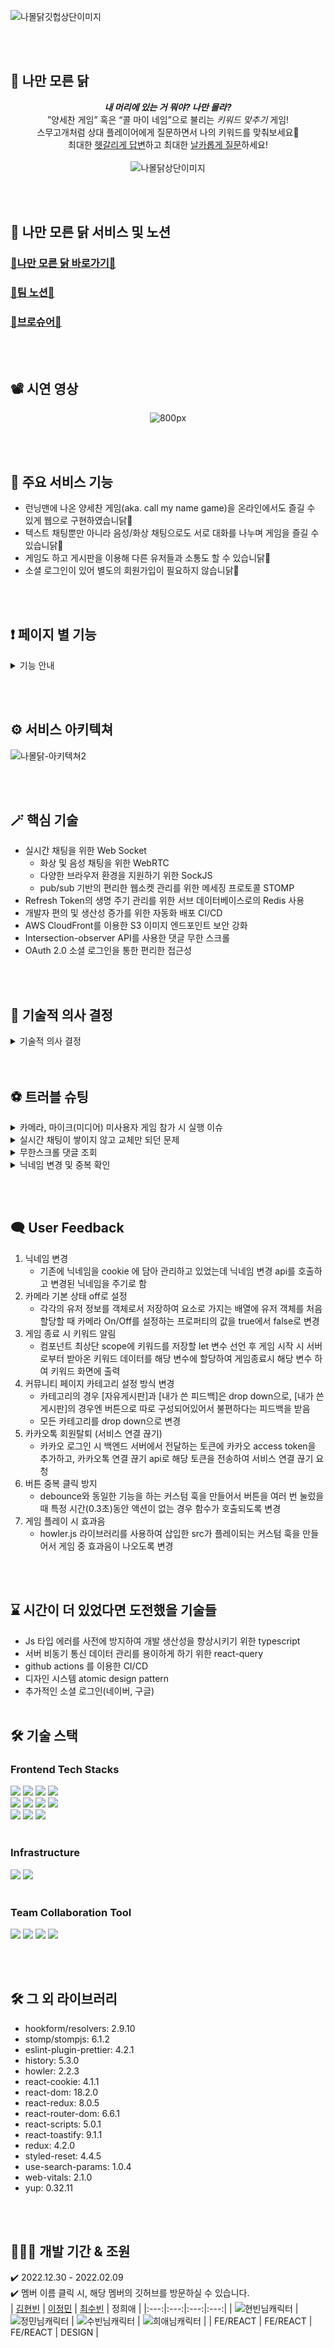 ![나몰닭깃헙상단이미지](https://user-images.githubusercontent.com/117756400/216939133-6d703bcf-80ce-4939-ada5-a583af07185e.jpg)

<br /> <br />

## 🐔 나만 모른 닭
<div align=center>

***내 머리에 있는 거 뭐야? 나만 몰라?***  
”양세찬 게임” 혹은 “콜 마이 네임”으로 불리는 *키워드 맞추기* 게임!  
스무고개처럼 상대 플레이어에게 질문하면서 나의 키워드를 맞춰보세요🐤  
최대한 <u>헷갈리게 답변</u>하고 최대한 <u>날카롭게 질문</u>하세요!  
<br />
![나몰닭상단이미지](https://user-images.githubusercontent.com/117756400/216971099-fff770a8-8462-4ad0-91f1-64463703bf5f.png)  
</div>

<br /> <br />

## 🔗 나만 모른 닭 서비스 및 노션
### [🐔나만 모른 닭 바로가기🐔](https://namoldak.com)
### [🐔팀 노션🐔](https://www.notion.so/ad96dfad0856455c922e9d0f756a7f60)
### [🐔브로슈어🐔](https://colossal-chokeberry-fec.notion.site/39515b59c604426494e905a62410ce3b)

<br /> <br />

## 📽 시연 영상
<div align=center>

![800px](https://user-images.githubusercontent.com/111271565/217049760-c3694076-b5be-41c5-9951-f148aee3bb92.gif)

</div>

<br /> <br />

## 📢 주요 서비스 기능
<ul>
<li> 런닝맨에 나온 양세찬 게임(aka. call my name game)을 온라인에서도 즐길 수 있게 웹으로 구현하였습니닭🐔 </li>
<li> 텍스트 채팅뿐만 아니라 음성/화상 채팅으로도 서로 대화를 나누며 게임을 즐길 수 있습니닭🐔 </li>
<li> 게임도 하고 게시판을 이용해 다른 유저들과 소통도 할 수 있습니닭🐔 </li>
<li> 소셜 로그인이 있어 별도의 회원가입이 필요하지 않습니닭🐔 </li>
</ul>

<br /> <br />

## ❗️ 페이지 별 기능

<details>
  <summary> 기능 안내 </summary>
  <br/>
  
| 페이지 | 기능 |
| ---- | ----- |
| 랜딩 | - 로그인된 유저/게스트 구분 |
| 로그인/회원가입 | - 카카오 로그인 <br /> - 유효성 검사 (모든 인풋 필드에 적용) <br/> - 닉네임, 이메일 중복 확인 |
| 로비 (게임룸 리스트) | - 배경음 자동 재생 <br /> - 방 생성/입장 <br /> - 방 제목 검색 <br> - 페이지네이션 |
| 게임룸 | - 텍스트 채팅 <br /> - 음성, 화상 채팅 <br /> - 게임 주제, 키워드 표시 <br /> - 뒤로가기 금지 <br /> - 정답 입력 모달 자동 생성 <br /> - 발언시간 타이머 표시 <br /> - 발언권 자동 이동 <br /> - 카메라, 마이크 비활성화 |
| 게시글 리스트 | - 게시글 조회 <br /> - 페이지네이션 <br /> - 제목으로 게시글 검색 <br /> - 카테고리별 게시글 조회 |
| 게시글 상세 | - 작성자일 경우, 게시글 수정/삭제 <br /> - 댓글 조회/등록/수정/삭제 <br /> - 댓글 무한 스크롤 |
| 게시글 작성/수정 | - 작성한 게시글 제목, 내용 작성/수정 |
| 설정 모달  | - 회원 정보 확인 <br /> - 닉네임 변경 및 중복 확인 <br /> - 로그아웃 <br /> - 회원 탈퇴 <br /> - 카카오 회원탈퇴 <br /> - 배경음 볼륨 조절 |
</details>
  
<br /> <br />

## ⚙️ 서비스 아키텍쳐
![나몰닭-아키텍쳐2](https://user-images.githubusercontent.com/117756400/216894689-8921deef-c813-42ca-a8f2-6e58f34fd4b8.jpg)

<br /> <br />

## 🪄 핵심 기술
- 실시간 채팅을 위한 Web Socket
  - 화상 및 음성 채팅을 위한 WebRTC
  - 다양한 브라우저 환경을 지원하기 위한 SockJS
  - pub/sub 기반의 편리한 웹소켓 관리를 위한 메세징 프로토콜 STOMP
- Refresh Token의 생명 주기 관리를 위한 서브 데이터베이스로의 Redis 사용
- 개발자 편의 및 생산성 증가를 위한 자동화 배포 CI/CD
- AWS CloudFront를 이용한 S3 이미지 엔드포인트 보안 강화
- Intersection-observer API를 사용한 댓글 무한 스크롤
- OAuth 2.0 소셜 로그인을 통한 편리한 접근성

<br /> <br />

## 📝 기술적 의사 결정
<details>
<summary>기술적 의사 결정</summary>
<div markdown="1">

| 기술 | 도입 이유 | 후보군 | 의견 조율 및 기술 결정 |
| --- | --- | --- | --- |
| Redux-Toolkit | 컨포넌트 내에서 관리하는 상태값이 페이지 이동으로 인해 유지되지 않는 문제가 생김.상태의 일관성을 유지하기 위해 전역으로 상태값을 저장할 수 있는 방법이 필요했음. | redux <br /> redux-toolkit | 실시간성이 중요한 서비스이므로 한쪽에서 송신을 하면 반대쪽에서는 수신만 할 수 있는 Polling 및 Long Polling은 Web Socket에 비해 실시간성이 떨어짐.<br /> Web Socket을 사용하면 서버와 브라우저 사이에 양방향 소통이 가능함(= 전 이중 통신, 양방향 통신 (Full-Duplex)). <br /> 즉, 클라이언트가 먼저 요청하지 않아도 서버가 먼저 데이터를 보낼 수 있고 상대방의 송신 상태와 상관없이 메세지를 보낼 수 있음. <br /> 때문에 30초의 제한 시간 내에 많은 질문이 오가는 실시간 채팅이 중요한 우리 서비스에 Web Socket이 더 적절하다고 판단 |
| Infinite Scroll | 게시글 상세페이지에서 유저가 게시글에 초점을 맞춰 읽다가 댓글을 읽고 싶은 경우 일정한 데이터를 순차적으로 보여주기 위함. | Pagination <br /> Infinite Scroll | scroll height 를 구해서 dabouncing과 throttling을 사용하는 경우 스크롤을 할 때마다 이벤트가 발생하므로 reflow 단계가 계속 일어남. <br />Intersection Observer API 를 사용하는 경우 타겟의 변화를 관찰하여 스크롤시 지정된 수만큼 데이터가 요청되며 렌더링됨.<br /> 타겟이 얼마만큼 보였을 때 콜백함수를 실행할지 지정할 수 있다는 점도 장점임.  <br/>scroll이 일어날 때 마다 특정 element가 화면에 존재하는지에 대한 여부를 계속 계산하는 것은 비효율적이라고 판단하였음. <br /> 따라서 Intersection Observer API 를 사용함 |
| axios(instance) | API를 연동할 때 axios를 사용하면 자동으로 JSON 데이터 형식으로 변환이 가능하고 XSRF의 보호를 받기 때문 | fetch <br /> axios | axios를 사용하는 경우 JSON 데이터를 자동 변환해줌. 또한 400, 500 대의 에러가 발생한 경우 rejectfh response를 전달해 catch로 잡아낼 수 있음. <br /> axios 를 인스턴스화하여 baseURL 과 token을 사용하는 컴포넌트들에서 instance를 호출하여 사용할 수 있어 편리하므로 axios 를 사용하는 것으로 결정함. |
| styled-components | JavaScript로 작성된 컴포넌트에 스타일을 바로 정의하는 Css-in-Js 방식을 사용하여 빠르게 프로젝트를 진행시키기 위함. | Sass <br /> Styled-components | styled component를 사용할 경우, Sass의 다양한 스타일링이라는 장점을 props를 참조하여 대체할 수 있음.<br /> 하지만 className 지정은 전역으로 관리될 경우 중복될 가능성이 높아보임.<br /> styled component가 빠른 페이지 로드에 불리하고 하더라도, 동적인 이벤트가 적고 작은 규모의 프로젝트에는 크게 영향이 없을 것이라 판단함. <br />또한, 재사용 측면에 있어서 반복적인 규칙은 theme.js 파일을 작성하여 사용할 수 있다고 생각하여 최종적으로 styled-component를 사용하기로 결정. |

<div>
</details>
<br /> <br />

## ⚽ 트러블 슈팅
<details>
<summary>카메라, 마이크(미디어) 미사용자 게임 참가 시 실행 이슈</summary>
<div markdown="1">

- **문제 상황**
  - 카메라,마이크 사용 차단을 한 유저는 게임에 참가 시 게임 진행이 안 됨

- **이유**  
  - 유저의 미디어 정보를 얻어오는 로직에서 미디어 사용 차단, 또는 미디어가 없을 경우 오류가 발생

- **해결 방법**  
  1. 유저의 미디어 정보를 얻어오는 로직에 try-catch 문을 사용하여 error 처리 <br />
  2. 미디어 차단 사용자를 위해, 타 사용자들의 프로필 정보를 담고 화면에 보여주는 users
  배열의 유저 각각 객체의 값을 유저 입장시 최초에 CreatePeerConnectio 함수 안에서
  미디어 차단 사용자 기준으로 생성하였음 <br />
  3. 이후에 미디어 허용 사용자라면 만들어진 PeerConnection의 ontrack 이벤트를 사용하여  해당이벤트 발생시
  users배열에서 해당 유저 객체를 삭제 후 미디어 허용 사용자 기준으로 재 생성 하여 주었음 <br />
  <br />
</div>
</details>
<details>
<summary>실시간 채팅이 쌓이지 않고 교체만 되던 문제</summary>
<div markdown="1">

- **문제 상황**  
  - 실시간 채팅이 쌓이지 않고 기존 채팅에서 새로운 채팅으로 교체되는 문제
  
- **이유**  
  - 데이터를 저장하는 함수가 비동기로 동작하여, 최신 데이터로 업데이트 하기 전 callback 함수가 실행되기 때문

- **해결 방법**  
  - updater 로 데이터를 넘겨주면 순차적으로 상태값이 변경되고, 상태가 변경된 이후 callback 이 요청되므로 동기화 작업이 진행됨.
    setChatMessages((chatMessages) => [...chatMessages, data]) 이렇게 데이터를 동기적으로 호출하여 해결함.
    비동기 작업처럼 상태값 변경을 일괄 처리(Batch)하므로, 불필요한 리렌더링으로 인한 성능 저하는 야기되지 않을 것임.
  <br />
</div>
</details>
<details>
<summary>무한스크롤 댓글 조회</summary>
<div markdown="1">

- **문제 상황**  
  - 게시글 상세 페이지에서 댓글을 무한 스크롤로 보여줄 때 다른 게시글에서도 동일한 댓글이 보이는 문제

- **이유**  
  - observer가 데이터를 탐색할 때 댓글을 저장한 배열을 참조하는데 댓글 데이터들이 전역으로 관리되고 있었기 때문

- **해결 방법**  
  - 상세 페이지에서만 댓글 전체 조회 api를 호출했고 렌더링 시 데이터를 일부만 로딩하도록 하여 해결
  <br />
</div>
</details>
<details>
<summary>닉네임 변경 및 중복 확인</summary>
<div markdown="1">

- **문제 상황**  
  - 닉네임 중복 확인 버튼을 눌렀는데 닉네임이 중복 확인 검사 없이 바로 변경됨

- **이유**  
  - form 태그 안에서는 버튼을 하나만 눌러도 submit function이 실행되었기 때문

- **해결 방법**  
  - 버튼의 onClick 함수에 event.preventDefault( );  메서드를 써서 기본으로 정의된 이벤트를 작동하지 못하게 막음
  <br />
</div>
</details>

<br /> <br />

## 🗨️ User Feedback
1. 닉네임 변경
    - 기존에 닉네임을 cookie 에 담아 관리하고 있었는데 닉네임 변경 api를 호출하고 변경된 닉네임을 주기로 함  
2. 카메라 기본 상태 off로 설정
    - 각각의 유저 정보를 객체로서 저장하여 요소로 가지는 배열에 유저 객체를 처음 할당할 때 카메라 On/Off를 설정하는 프로퍼티의 값을 true에서 false로 변경 
3. 게임 종료 시 키워드 알림
    - 컴포넌트 최상단 scope에 키워드를 저장할 let 변수 선언 후 게임 시작 시 서버로부터 받아온 키워드 데이터를 해당 변수에 할당하여 게임종료시 해당 변수 하여 키워드 화면에 출력  
4. 커뮤니티 페이지 카테고리 설정 방식 변경
    - 카테고리의 경우 [자유게시판]과 [내가 쓴 피드백]은 drop down으로, [내가 쓴 게시판]의 경우엔 버튼으로 따로 구성되어있어서 불편하다는 피드백을 받음  
    - 모든 카테고리를 drop down으로 변경  
5. 카카오톡 회원탈퇴 (서비스 연결 끊기)
    - 카카오 로그인 시 백엔드 서버에서 전달하는 토큰에 카카오 access token을 추가하고, 카카오톡 연결 끊기 api로 해당 토큰을 전송하여 서비스 연결 끊기 요청  
6. 버튼 중복 클릭 방지
    - debounce와 동일한 기능을 하는 커스텀 훅을 만들어서 버튼을 여러 번 눌렀을 때 특정 시간(0.3초)동안 액션이 없는 경우 함수가 호출되도록 변경  
7. 게임 플레이 시 효과음
    - howler.js 라이브러리를 사용하여 삽입한 src가 플레이되는 커스텀 훅을 만들어서 게임 중 효과음이 나오도록 변경  

<br /> <br />

## ⌛ 시간이 더 있었다면 도전했을 기술들
- Js 타입 에러를 사전에 방지하여 개발 생산성을 향상시키기 위한 typescript
- 서버 비동기 통신 데이터 관리를 용이하게 하기 위한 react-query
- github actions 를 이용한 CI/CD
- 디자인 시스템 atomic design pattern
- 추가적인 소셜 로그인(네이버, 구글)
<br /> <br />
  
## 🛠 기술 스택
### Frontend Tech Stacks
<img src="https://img.shields.io/badge/html5-E34F26?style=for-the-badge&logo=html5&logoColor=white"> <img src="https://img.shields.io/badge/css-1572B6?style=for-the-badge&logo=css3&logoColor=white"> <img src="https://img.shields.io/badge/styled components-DB7093?style=for-the-badge&logo=styledcomponents&logoColor=black"> <img src="https://img.shields.io/badge/javascript-F7DF1E?style=for-the-badge&logo=javascript&logoColor=black">
<br />
<img src="https://img.shields.io/badge/react-61DAFB?style=for-the-badge&logo=react&logoColor=black"> <img src="https://img.shields.io/badge/React Hook Form-EC5990?style=for-the-badge&logo=ReactHookForm&logoColor=white"> <img src="https://img.shields.io/badge/react router-CA4245?style=for-the-badge&logo=reactrouter&logoColor=black"> <img src="https://img.shields.io/badge/Redux Toolkit-764ABC?style=for-the-badge&logo=Redux&logoColor=white">
<br />
<img src="https://img.shields.io/badge/axios-5A29E4?style=for-the-badge&logo=axios&logoColor=white"> <img src="https://img.shields.io/badge/sockJS-010101?style=for-the-badge&logo=socket.io&logoColor=white"> <img src="https://img.shields.io/badge/webrtc-333333?style=for-the-badge&logo=webrtc&logoColor=white">
<br /> <br />

### Infrastructure  
<img src="https://img.shields.io/badge/Yarn-2C8EBB?style=for-the-badge&logo=Yarn&logoColor=white"> <img src="https://img.shields.io/badge/amazon ec2-FF9900?style=for-the-badge&logo=amazonec2&logoColor=white">
<br /> <br />
  
### Team Collaboration Tool  
<img src="https://img.shields.io/badge/git-F05032?style=for-the-badge&logo=git&logoColor=white">  <img src="https://img.shields.io/badge/github-181717?style=for-the-badge&logo=github&logoColor=white">  <img src="https://img.shields.io/badge/figma-F24E1E?style=for-the-badge&logo=figma&logoColor=white">  <img src="https://img.shields.io/badge/notion-000000?style=for-the-badge&logo=notion&logoColor=white">
<br />

<br /><br />

## 🛠 그 외 라이브러리
- hookform/resolvers: 2.9.10 
- stomp/stompjs: 6.1.2
- eslint-plugin-prettier: 4.2.1
- history: 5.3.0
- howler: 2.2.3
- react-cookie: 4.1.1
- react-dom: 18.2.0
- react-redux: 8.0.5
- react-router-dom: 6.6.1
- react-scripts: 5.0.1
- react-toastify: 9.1.1
- redux: 4.2.0
- styled-reset: 4.4.5
- use-search-params: 1.0.4
- web-vitals: 2.1.0
- yup: 0.32.11

<br /> <br />

## 🧑🏻‍💻 개발 기간 & 조원
✔️ 2022.12.30 - 2022.02.09
<br />
✔️ 멤버 이름 클릭 시, 해당 멤버의 깃허브를 방문하실 수 있습니다.
<br />
|  [김현빈](https://github.com/kimmy199535)  | [이정민](https://github.com/kkookk55) | [최수빈](https://github.com/123456soobin-choi) | 정희애 |
|:---:|:---:|:---:|:---:|
| ![현빈님캐릭터](https://user-images.githubusercontent.com/117756400/216781489-d5e60509-684d-4636-b7e6-af714a2d921c.png) | ![정민님캐릭터](https://user-images.githubusercontent.com/117756400/216781452-8767b30e-5180-4270-8685-448b87cde9a7.png) | ![수빈님캐릭터](https://user-images.githubusercontent.com/117756400/216781532-113c826a-a330-4573-8a13-525446a61e0b.png) | ![희애님캐릭터](https://user-images.githubusercontent.com/117756400/216781821-9adf9b05-907a-4d55-8ac4-11c09534a3c1.png) |
| FE/REACT | FE/REACT | FE/REACT | DESIGN |

<br /> <br /> <br />
